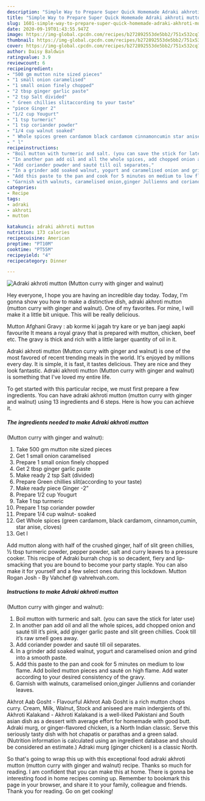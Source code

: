 ```yaml
---
description: "Simple Way to Prepare Super Quick Homemade Adraki akhroti mutton (Mutton curry with ginger and walnut)"
title: "Simple Way to Prepare Super Quick Homemade Adraki akhroti mutton (Mutton curry with ginger and walnut)"
slug: 1601-simple-way-to-prepare-super-quick-homemade-adraki-akhroti-mutton-mutton-curry-with-ginger-and-walnut
date: 2020-09-19T01:43:55.947Z
image: https://img-global.cpcdn.com/recipes/b272892553de5bb2/751x532cq70/adraki-akhroti-mutton-mutton-curry-with-ginger-and-walnut-recipe-main-photo.jpg
thumbnail: https://img-global.cpcdn.com/recipes/b272892553de5bb2/751x532cq70/adraki-akhroti-mutton-mutton-curry-with-ginger-and-walnut-recipe-main-photo.jpg
cover: https://img-global.cpcdn.com/recipes/b272892553de5bb2/751x532cq70/adraki-akhroti-mutton-mutton-curry-with-ginger-and-walnut-recipe-main-photo.jpg
author: Daisy Baldwin
ratingvalue: 3.9
reviewcount: 6
recipeingredient:
- "500 gm mutton nite sized pieces"
- "1 small onion caramelised"
- "1 small onion finely chopped"
- "2 tbsp ginger garlic paste"
- "2 tsp Salt divided"
- " Green chillies slitaccording to your taste"
- "piece Ginger 2"
- "1/2 cup Yougurt"
- "1 tsp turmeric"
- "1 tsp coriander powder"
- "1/4 cup walnut soaked"
- " Whole spices green cardamom black cardamom cinnamoncumin star anise cloves"
- " l"
recipeinstructions:
- "Boil mutton with turmeric and salt. (you can save the stick for later use)"
- "In another pan add oil and all the whole spices, add chopped onion and sauté till it’s pink, add ginger garlic paste and slit green chillies. Cook till it’s raw smell goes away."
- "Add coriander powder and sauté till oil separates."
- "In a grinder add soaked walnut, yogurt and caramelised onion and grind into a smooth paste."
- "Add this paste to the pan and cook for 5 minutes on medium to low flame. Add boiled mutton pieces and sauté on high flame. Add water according to your desired consistency of the gravy."
- "Garnish with walnuts, caramelised onion,ginger Jullienns and coriander leaves."
categories:
- Recipe
tags:
- adraki
- akhroti
- mutton

katakunci: adraki akhroti mutton 
nutrition: 173 calories
recipecuisine: American
preptime: "PT10M"
cooktime: "PT55M"
recipeyield: "4"
recipecategory: Dinner

---
```



![Adraki akhroti mutton
(Mutton curry with ginger and walnut)](https://img-global.cpcdn.com/recipes/b272892553de5bb2/751x532cq70/adraki-akhroti-mutton-mutton-curry-with-ginger-and-walnut-recipe-main-photo.jpg)

Hey everyone, I hope you are having an incredible day today. Today, I'm gonna show you how to make a distinctive dish, adraki akhroti mutton
(mutton curry with ginger and walnut). One of my favorites. For mine, I will make it a little bit unique. This will be really delicious.

Mutton Afghani Gravy : ab korme ki jagah try kare or ye ban jaegi aapki favourite It means a royal gravy that is prepared with mutton, chicken, beef etc. The gravy is thick and rich with a little larger quantity of oil in it.

Adraki akhroti mutton
(Mutton curry with ginger and walnut) is one of the most favored of recent trending meals in the world. It's enjoyed by millions every day. It is simple, it is fast, it tastes delicious. They are nice and they look fantastic. Adraki akhroti mutton
(Mutton curry with ginger and walnut) is something that I've loved my entire life.


To get started with this particular recipe, we must first prepare a few ingredients. You can have adraki akhroti mutton
(mutton curry with ginger and walnut) using 13 ingredients and 6 steps. Here is how you can achieve it.

<!--inarticleads1-->

##### The ingredients needed to make Adraki akhroti mutton
(Mutton curry with ginger and walnut):

1. Take 500 gm mutton nite sized pieces
1. Get 1 small onion caramelised
1. Prepare 1 small onion finely chopped
1. Get 2 tbsp ginger garlic paste
1. Make ready 2 tsp Salt (divided)
1. Prepare  Green chillies slit(according to your taste)
1. Make ready piece Ginger -2”
1. Prepare 1/2 cup Yougurt
1. Take 1 tsp turmeric
1. Prepare 1 tsp coriander powder
1. Prepare 1/4 cup walnut- soaked
1. Get  Whole spices (green cardamom, black cardamom, cinnamon,cumin, star anise, cloves)
1. Get  l


Add mutton along with half of the crushed ginger, half of slit green chillies, ½ tbsp turmeric powder, pepper powder, salt and curry leaves to a pressure cooker. This recipe of Adraki burrah chop is so decadent, fiery and lip-smacking that you are bound to become your party staple. You can also make it for yourself and a few select ones during this lockdown. Mutton Rogan Josh - By Vahchef @ vahrehvah.com. 

<!--inarticleads2-->

##### Instructions to make Adraki akhroti mutton
(Mutton curry with ginger and walnut):

1. Boil mutton with turmeric and salt. (you can save the stick for later use)
1. In another pan add oil and all the whole spices, add chopped onion and sauté till it’s pink, add ginger garlic paste and slit green chillies. Cook till it’s raw smell goes away.
1. Add coriander powder and sauté till oil separates.
1. In a grinder add soaked walnut, yogurt and caramelised onion and grind into a smooth paste.
1. Add this paste to the pan and cook for 5 minutes on medium to low flame. Add boiled mutton pieces and sauté on high flame. Add water according to your desired consistency of the gravy.
1. Garnish with walnuts, caramelised onion,ginger Jullienns and coriander leaves.


Akhrot Aab Gosht - Flavourful Akhrot Aab Gosht is a rich mutton chops curry. Cream, Milk, Walnut, Stock and aniseed are main indergients of thi. Akhroti Kalakand - Akhroti Kalakand is a well-liked Pakistani and South asian dish as a dessert with average effort for homemade with good butt. Adraki murg, or ginger-flavored chicken, is a North Indian classic. Serve this seriously tasty dish with hot chapatis or parathas and a green salad. (Nutrition information is calculated using an ingredient database and should be considered an estimate.) Adraki murg (ginger chicken) is a classic North. 

So that's going to wrap this up with this exceptional food adraki akhroti mutton
(mutton curry with ginger and walnut) recipe. Thanks so much for reading. I am confident that you can make this at home. There is gonna be interesting food in home recipes coming up. Remember to bookmark this page in your browser, and share it to your family, colleague and friends. Thank you for reading. Go on get cooking!
